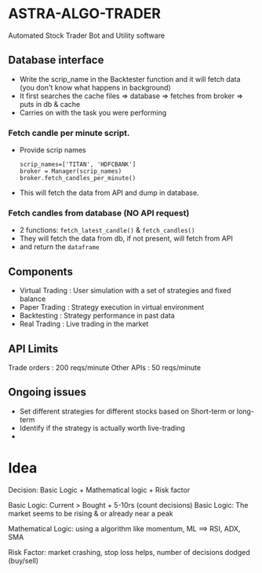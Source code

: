 # ASTRA-ALGO-TRADER
Automated Stock Trader Bot and Utility software


## Database interface
- Write the scrip_name in the Backtester function and it will fetch data (you don't know what happens in background)
- It first searches the cache files => database => fetches from broker => puts in db & cache
- Carries on with the task you were performing

### Fetch candle per minute script. 
- Provide scrip names
  ```
  scrip_names=['TITAN', 'HDFCBANK']
  broker = Manager(scrip_names)
  broker.fetch_candles_per_minute()
  ```
- This will fetch the data from API and dump in database. 

### Fetch candles from database (NO API request) 
 - 2 functions: `fetch_latest_candle()` & `fetch_candles()`
 - They will fetch the data from db, if not present, will fetch from API 
 - and return the `dataframe`


## Components
- Virtual Trading : User simulation with a set of strategies and fixed balance 
- Paper Trading : Strategy execution in virtual environment
- Backtesting : Strategy performance in past data
- Real Trading : Live trading in the market

## API Limits
Trade orders : 200 reqs/minute
Other APIs : 50 reqs/minute



## Ongoing issues

- Set different strategies for different stocks based on Short-term or long-term
- Identify if the strategy is actually worth live-trading
- 

# Idea

Decision: Basic Logic + Mathematical logic + Risk factor 

Basic Logic: Current > Bought + 5-10rs (count decisions) 
Basic Logic: The market seems to be rising & or already near a peak 

Mathematical Logic: using a algorithm like momentum, ML ==> RSI, ADX, SMA

Risk Factor: market crashing, stop loss helps, number of decisions dodged (buy/sell) 



